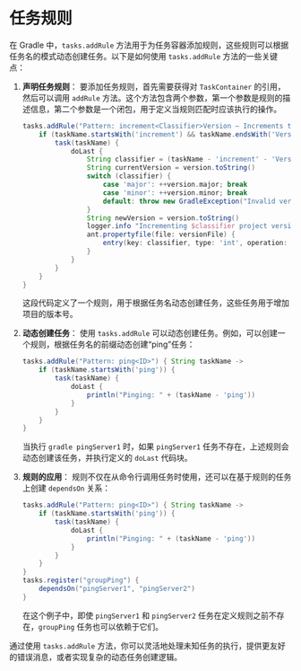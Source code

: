# 任务规则

在 Gradle 中，`tasks.addRule` 方法用于为任务容器添加规则，这些规则可以根据任务名的模式动态创建任务。以下是如何使用 `tasks.addRule` 方法的一些关键点：

1. **声明任务规则**：
   要添加任务规则，首先需要获得对 `TaskContainer` 的引用，然后可以调用 `addRule` 方法。这个方法包含两个参数，第一个参数是规则的描述信息，第二个参数是一个闭包，用于定义当规则匹配时应该执行的操作。

   ```groovy
   tasks.addRule("Pattern: increment<Classifier>Version – Increments the project version classifier.") { String taskName ->
       if (taskName.startsWith('increment') && taskName.endsWith('Version')) {
           task(taskName) {
               doLast {
                   String classifier = (taskName - 'increment' - 'Version').toLowerCase()
                   String currentVersion = version.toString()
                   switch (classifier) {
                       case 'major': ++version.major; break
                       case 'minor': ++version.minor; break
                       default: throw new GradleException("Invalid version type '$classifier. Allowed types: ['Major', 'Minor']")
                   }
                   String newVersion = version.toString()
                   logger.info "Incrementing $classifier project version: $currentVersion -> $newVersion"
                   ant.propertyfile(file: versionFile) {
                       entry(key: classifier, type: 'int', operation: '+', value: 1)
                   }
               }
           }
       }
   }
   ```

   这段代码定义了一个规则，用于根据任务名动态创建任务，这些任务用于增加项目的版本号。

2. **动态创建任务**：
   使用 `tasks.addRule` 可以动态创建任务。例如，可以创建一个规则，根据任务名的前缀动态创建“ping”任务：

   ```groovy
   tasks.addRule("Pattern: ping<ID>") { String taskName ->
       if (taskName.startsWith('ping')) {
           task(taskName) {
               doLast {
                   println("Pinging: " + (taskName - 'ping'))
               }
           }
       }
   }
   ```

   当执行 `gradle pingServer1` 时，如果 `pingServer1` 任务不存在，上述规则会动态创建该任务，并执行定义的 `doLast` 代码块。

3. **规则的应用**：
   规则不仅在从命令行调用任务时使用，还可以在基于规则的任务上创建 `dependsOn` 关系：

   ```groovy
   tasks.addRule("Pattern: ping<ID>") { String taskName ->
       if (taskName.startsWith('ping')) {
           task(taskName) {
               doLast {
                   println("Pinging: " + (taskName - 'ping'))
               }
           }
       }
   }
   tasks.register("groupPing") {
       dependsOn("pingServer1", "pingServer2")
   }
   ```

   在这个例子中，即使 `pingServer1` 和 `pingServer2` 任务在定义规则之前不存在，`groupPing` 任务也可以依赖于它们。

通过使用 `tasks.addRule` 方法，你可以灵活地处理未知任务的执行，提供更友好的错误消息，或者实现复杂的动态任务创建逻辑。
